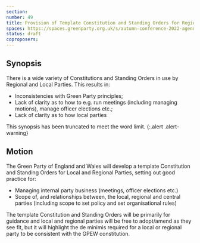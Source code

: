 ```yaml
---
section:
number: 49
title: Provision of Template Constitution and Standing Orders for Regional and Local Parties
spaces: https://spaces.greenparty.org.uk/s/autumn-conference-2022-agenda-forum/?contentId=101917
status: draft
coproposers:
---
```

## Synopsis
There is a wide variety of Constitutions and Standing Orders in use by Regional and Local Parties. This results in:

* Inconsistencies with Green Party principles;
* Lack of clarity as to how to e.g. run meetings (including managing motions), manage officer elections etc.;
* Lack of clarity as to how local parties

This synopsis has been truncated to meet the word limit.
{:.alert .alert-warning}

## Motion
The Green Party of England and Wales will develop a template Constitution and Standing Orders for Local and Regional Parties, setting out good practice for:

* Managing internal party business (meetings, officer elections etc.)
* Scope of, and relationships between, the local, regional and central parties (including scope to set policy and set organisational rules)

The template Constitution and Standing Orders will be primarily for guidance and local and regional parties will be free to adopt/amend as they see fit, but it will highlight the de minimis required for a local or regional party to be consistent with the GPEW constitution.